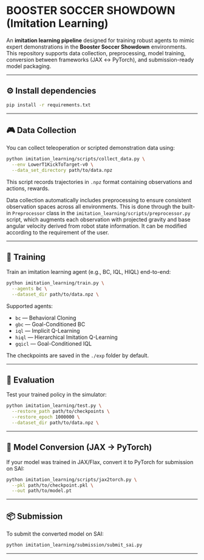 # BOOSTER SOCCER SHOWDOWN (Imitation Learning)

An **imitation learning pipeline** designed for training robust agents to mimic expert demonstrations in the **Booster Soccer Showdown** environments. This repository supports data collection, preprocessing, model training, conversion between frameworks (JAX ↔ PyTorch), and submission-ready model packaging.

---

## ⚙️ Install dependencies

```bash
pip install -r requirements.txt
```

---

## 🎮 Data Collection

You can collect teleoperation or scripted demonstration data using:

```bash
python imitation_learning/scripts/collect_data.py \
  --env LowerT1KickToTarget-v0 \
  --data_set_directory path/to/data.npz
```

This script records trajectories in `.npz` format containing observations and actions, rewards.

Data collection automatically includes preprocessing to ensure consistent observation spaces across all environments. This is done through the built-in `Preprocessor` class in the `imitation_learning/scripts/preprocessor.py` script, which augments each observation with projected gravity and base angular velocity derived from robot state information. It can be modified according to the requirement of the user.

---

## 🚀 Training

Train an imitation learning agent (e.g., BC, IQL, HIQL) end-to-end:

```bash
python imitation_learning/train.py \
  --agents bc \
  --dataset_dir path/to/data.npz \
```

Supported agents:

* `bc` — Behavioral Cloning
* `gbc` — Goal-Conditioned BC
* `iql` — Implicit Q-Learning
* `hiql` — Hierarchical Imitation Q-Learning
* `gqicl` — Goal-Conditioned IQL

The checkpoints are saved in the `./exp` folder by default.

---

## 🧪 Evaluation

Test your trained policy in the simulator:

```bash
python imitation_learning/test.py \
  --restore_path path/to/checkpoints \
  --restore_epoch 1000000 \
  --dataset_dir path/to/data.npz \
```

---

## 🧩 Model Conversion (JAX → PyTorch)

If your model was trained in JAX/Flax, convert it to PyTorch for submission on SAI:

```bash
python imitation_learning/scripts/jax2torch.py \
  --pkl path/to/checkpoint.pkl \
  --out path/to/model.pt
```

---

## 📦 Submission

To submit the converted model on SAI:

```bash
python imitation_learning/submission/submit_sai.py 
```

---
